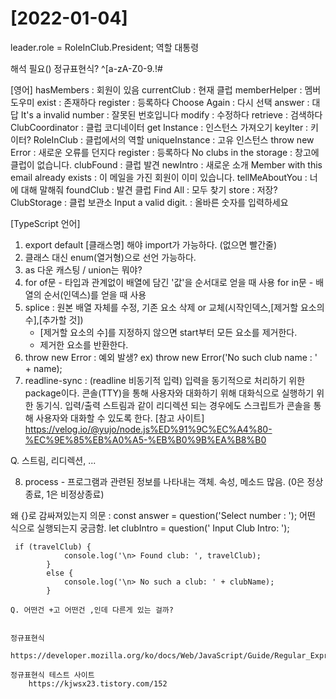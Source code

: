 # [2022-01-04]

leader.role = RoleInClub.President;
역할 대통령

해석 필요() 정규표현식?
^[a-zA-Z0-9.!#$%&'*+/=?^_'{|}~-]+@((\[[0-9]{1,3}\.[0-9]{1,3}\.[0-9]{1,3}\.[0.9]{1,3}\])|(([a-zA-Z\-0-9]+\.)+[a-zA-Z]{2,}))$

[영어]
hasMembers : 회원이 있음
currentClub : 현재 클럽
memberHelper : 멤버 도우미
exist : 존재하다
register : 등록하다
Choose Again : 다시 선택
answer : 대답
It's a invalid number : 잘못된 번호입니다
modify : 수정하다
retrieve : 검색하다
ClubCoordinator : 클럽 코디네이터
get Instance : 인스턴스 가져오기
keyIter : 키이터?
RoleInClub : 클럽에서의 역할
uniqueInstance : 고유 인스턴스
throw new Error : 새로운 오류를 던지다
register : 등록하다
No clubs in the storage : 창고에 클럽이 없습니다.
clubFound : 클럽 발견
newIntro : 새로운 소개
Member with this email already exists : 이 메일을 가진 회원이 이미 있습니다.
tellMeAboutYou : 너에 대해 말해줘
foundClub : 발견 클럽
Find All : 모두 찾기
store : 저장?
ClubStorage : 클럽 보관소
Input a valid digit. : 올바른 숫자를 입력하세요



[TypeScript 언어]
1. export default [클래스명] 해야 import가 가능하다. (없으면 빨간줄)
2. 클래스 대신 enum(열거형)으로 선언 가능하다.
3. as 다운 캐스팅 / union는 뭐야?
4. for of문 - 타입과 관계없이 배열에 담긴 '값'을 순서대로 얻을 때 사용
    for in문 - 배열의 순서(인덱스)를 얻을 때 사용
5. splice : 원본 배열 자체를 수정, 기존 요소 삭제 or 교체(시작인덱스,[제거할 요소의 수],[추가할 것])
    - [제거할 요소의 수]를 지정하지 않으면 start부터 모든 요소를 제거한다.
    - 제거한 요소를 반환한다.
6. throw new Error : 예외 발생? ex) throw new Error('No such club name : ' + name);
7. readline-sync : (readline 비동기적 입력) 입력을 동기적으로 처리하기 위한 package이다. 콘솔(TTY)을 통해 사용자와 대화하기 위해 대화식으로 실행하기 위한 동기식.
입력/출력 스트림과 같이 리디렉션 되는 경우에도 스크립트가 콘솔을 통해 사용자와 대화할 수 있도록 한다.
[참고 사이트] https://velog.io/@yujo/node.js%ED%91%9C%EC%A4%80-%EC%9E%85%EB%A0%A5-%EB%B0%9B%EA%B8%B0

Q. 스트림, 리디렉션, ...

8. process - 프로그램과 관련된 정보를 나타내는 객체. 속성, 메소드 많음. (0은 정상종료, 1은 비정상종료)

왜 {}로 감싸져있는지
의문 : const answer = question('Select number : '); 어떤 식으로 실행되는지 궁금함.
         let clubIntro = question(' Input Club Intro: ');


     if (travelClub) {
                console.log('\n> Found club: ', travelClub);
            }
            else {
                console.log('\n> No such a club: ' + clubName);
            }

    Q. 어떤건 +고 어떤건 ,인데 다른게 있는 걸까?


    정규표현식
        https://developer.mozilla.org/ko/docs/Web/JavaScript/Guide/Regular_Expressions

    정규표현식 테스트 사이트
        https://kjwsx23.tistory.com/152